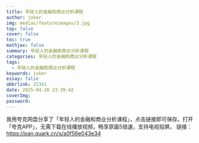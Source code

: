 ```yaml
---
title: 年轻人的金融和商业分析课程
author: joker
img: medias/featureimages/3.jpg
top: false
cover: false
toc: true
mathjax: false
summary: 年轻人的金融和商业分析课程
categories: 年轻人的金融和商业分析课程
tags:
  - 年轻人的金融和商业分析课程
keywords: joker
essay: false
abbrlink: 21341
date: 2025-04-20 23:39:42
coverImg:
password:
---
```


我用夸克网盘分享了「年轻人的金融和商业分析课程」，点击链接即可保存。打开「夸克APP」，无需下载在线播放视频，畅享原画5倍速，支持电视投屏。
链接：https://pan.quark.cn/s/a0f56e043e34
